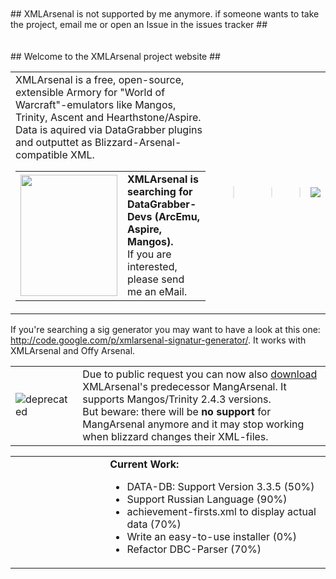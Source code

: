 <br />
<br />
## <span>XMLArsenal is not supported by me anymore. if someone wants to take the project, email me or open an Issue in the issues tracker</span> ##
<br />
<br />
<br />
## Welcome to the XMLArsenal project website ##

<table border='0'>
<blockquote><tr>
<blockquote><td width='80%'>XMLArsenal is a free, open-source, extensible Armory for "World of Warcraft"-emulators like Mangos, Trinity, Ascent and Hearthstone/Aspire. Data is aquired via DataGrabber plugins and outputtet as Blizzard-Arsenal-compatible XML.<br>
<p> </p><table><tr><td><img src='http://s10b.directupload.net/images/100202/uvjuvrju.jpg' height='194px' width='155px' /></td><td><b>XMLArsenal is searching for DataGrabber-Devs (ArcEmu, Aspire, Mangos).</b> <br />If you are interested, please send me an eMail.</td></tr></table></td>
<td width='110px'>
<blockquote><wiki:gadget url="http://the-enlightened.de/xmlarsenal/widgets/project_users.xml" height="120" width="100" border="0"/><br>
</blockquote></td>
<td width='140px'>
<blockquote><a href='https://www.paypal.com/cgi-bin/webscr?cmd=_s-xclick&hosted_button_id=11314676'>
<blockquote><img src='https://www.paypal.com/en_US/i/btn/btn_donateCC_LG.gif' border='0' />
</blockquote></a>
</blockquote></td>
</blockquote></tr>
</table></blockquote>

<p>If you're searching a sig generator you may want to have a look at this one: <a href='http://code.google.com/p/xmlarsenal-signatur-generator/'><a href='http://code.google.com/p/xmlarsenal-signatur-generator/'>http://code.google.com/p/xmlarsenal-signatur-generator/</a></a>. It works with XMLArsenal and Offy Arsenal.</p>

<table><tr><td><img src='http://upload.wikimedia.org/wikipedia/commons/thumb/5/5f/Ambox_warning_orange.svg/40px-Ambox_warning_orange.svg.png' alt='deprecated' title='deprecated' /></td><td>Due to public request you can now also <a href='http://xmlarsenal.googlecode.com/files/MangArsenal.zip'>download</a> XMLArsenal's predecessor MangArsenal. It supports Mangos/Trinity 2.4.3 versions.<br />But beware: there will be <strong>no support</strong> for MangArsenal anymore and it may stop working when blizzard changes their XML-files.</td></tr></table>

<table border='0'>
<blockquote><tr>
<blockquote><td>
<wiki:gadget url="http://www.ohloh.net/p/379093/widgets/project_languages.xml" height="200" width="330" border="1"/><br>
</td><td> </td><td width='70%'>
<b>Current Work:</b>
<ul><li>DATA-DB: Support Version 3.3.5 (50%)</li><li>Support Russian Language (90%)</li><li>achievement-firsts.xml to display actual data (70%)</li><li>Write an easy-to-use installer (0%)</li><li>Refactor DBC-Parser (70%)</li></ul>
</td></tr></table>